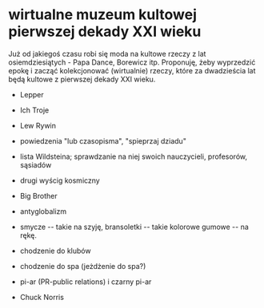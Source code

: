 # wirtualne muzeum kultowej pierwszej dekady XXI wieku


Już od jakiegoś czasu robi się moda na kultowe rzeczy z lat 
osiemdziesiątych - Papa Dance, Borewicz itp. Proponuję, żeby wyprzedzić 
epokę i zacząć kolekcjonować (wirtualnie) rzeczy, które za dwadzieścia lat 
będą kultowe z pierwszej dekady XXI wieku.


* Lepper

* Ich Troje

* Lew Rywin

* powiedzenia "lub czasopisma", "spieprzaj dziadu"

* lista Wildsteina; sprawdzanie na niej swoich nauczycieli, profesorów, sąsiadów

* drugi wyścig kosmiczny

* Big Brother

* antyglobalizm

* smycze -- takie na szyję, bransoletki -- takie kolorowe gumowe -- na rękę.

* chodzenie do klubów

* chodzenie do spa (jeżdżenie do spa?)

* pi-ar (PR-public relations) i czarny pi-ar

* Chuck Norris
